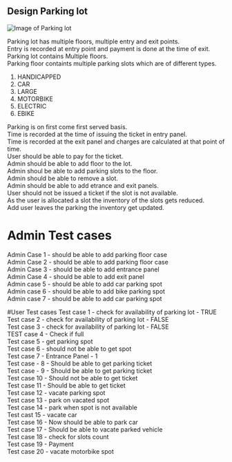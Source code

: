 ## Design Parking lot

![Image of Parking lot](https://en.wikipedia.org/wiki/Parking_lot#/media/File:Bad_car_parking.jpg)

Parking lot has multiple floors, multiple entry and exit points.  
Entry is recorded at entry point and payment is done at the time of exit.  
Parking lot contains Multiple floors.  
Parking floor containts multiple parking slots which are of different types.  
 1. HANDICAPPED
 2. CAR
 3. LARGE
 4. MOTORBIKE
 5. ELECTRIC
 6. EBIKE

Parking is on first come first served basis.  
Time is recorded at the time of issuing the ticket in entry panel.  
Time is recorded at the exit panel and charges are calculated at that point of time.  
User should be able to pay for the ticket.  
Admin should be able to add floor to the lot.  
Admin shoul be able to add parking slots to the floor.  
Admin should be able to remove a slot.  
Admin should be able to add etrance and exit panels.  
User should not be issued a ticket if the slot is not available.  
As the user is allocated a slot the inventory of the slots gets reduced.  
Add user leaves the parking the inventory get updated.  

# Admin Test cases
Admin Case 1 - should be able to add parking floor case  
Admin Case 2 - should be able to add parking floor case  
Admin Case 3 - should be able to add entrance panel  
Admin Case 4 - should be able to add exit panel  
Admin case 5 - should be able to add car parking spot  
Admin case 6 - should be able to add bike parking spot  
Admin case 7 - should be able to add car parking spot  

#User Test cases
Test case 1 - check for availability of parking lot - TRUE  
Test case 2 - check for availability of parking lot - FALSE  
Test case 3 - check for availability of parking lot - FALSE  
TEST case 4 - Check if full  
Test case 5 - get parking spot  
Test case 6 - should not be able to get spot  
Test case 7 - Entrance Panel - 1  
Test case - 8 - Should be able to get parking ticket  
Test case - 9 - Should be able to get parking ticket  
Test case 10 - Should not be able to get ticket  
Test case 11 - Should be able to get ticket  
Test case 12 - vacate parking spot  
Test case 13 - park on vacated spot  
Test case 14 - park when spot is not available  
Test cast 15 - vacate car  
Test case 16 - Now should be able to park car  
Test case 17 - Should be able to vacate parked vehicle  
Test case 18 - check for slots count  
Test case 19 - Payment  
Test case 20 - vacate motorbike spot  